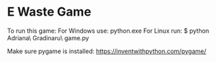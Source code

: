 # E Waste Game

To run this game:
    For Windows use: python.exe
    For Linux run:
        $ python Adriana\ Gradinaru\ game.py

Make sure pygame is installed: https://inventwithpython.com/pygame/
